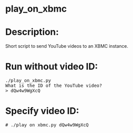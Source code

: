 play_on_xbmc
======

# Description:
Short script to send YouTube videos to an XBMC instance.

# Run without video ID:
<pre>
./play_on_xbmc.py
What is the ID of the YouTube video?
> dQw4w9WgXcQ
</pre>

# Specify video ID:
<pre>
# ./play_on_xbmc.py dQw4w9WgXcQ
</pre>